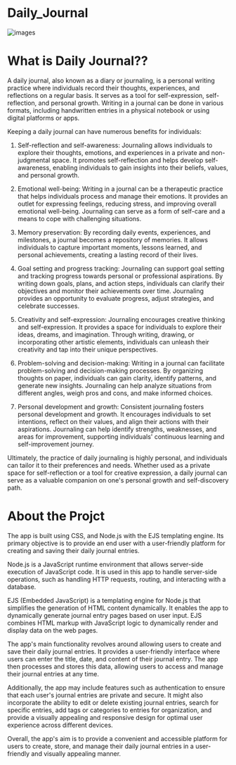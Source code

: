 # Daily_Journal
![images](https://github.com/HariniMaruthasalam/Daily_Journal/assets/114240304/872dd5e6-0965-488e-ad49-45956198d95d)

# What is Daily Journal??
A daily journal, also known as a diary or journaling, is a personal writing practice where individuals record their thoughts, experiences, and reflections on a regular basis. It serves as a tool for self-expression, self-reflection, and personal growth. Writing in a journal can be done in various formats, including handwritten entries in a physical notebook or using digital platforms or apps.

Keeping a daily journal can have numerous benefits for individuals:

1. Self-reflection and self-awareness: Journaling allows individuals to explore their thoughts, emotions, and experiences in a private and non-judgmental space. It promotes self-reflection and helps develop self-awareness, enabling individuals to gain insights into their beliefs, values, and personal growth.

2. Emotional well-being: Writing in a journal can be a therapeutic practice that helps individuals process and manage their emotions. It provides an outlet for expressing feelings, reducing stress, and improving overall emotional well-being. Journaling can serve as a form of self-care and a means to cope with challenging situations.

3. Memory preservation: By recording daily events, experiences, and milestones, a journal becomes a repository of memories. It allows individuals to capture important moments, lessons learned, and personal achievements, creating a lasting record of their lives.

4. Goal setting and progress tracking: Journaling can support goal setting and tracking progress towards personal or professional aspirations. By writing down goals, plans, and action steps, individuals can clarify their objectives and monitor their achievements over time. Journaling provides an opportunity to evaluate progress, adjust strategies, and celebrate successes.

5. Creativity and self-expression: Journaling encourages creative thinking and self-expression. It provides a space for individuals to explore their ideas, dreams, and imagination. Through writing, drawing, or incorporating other artistic elements, individuals can unleash their creativity and tap into their unique perspectives.

6. Problem-solving and decision-making: Writing in a journal can facilitate problem-solving and decision-making processes. By organizing thoughts on paper, individuals can gain clarity, identify patterns, and generate new insights. Journaling can help analyze situations from different angles, weigh pros and cons, and make informed choices.

7. Personal development and growth: Consistent journaling fosters personal development and growth. It encourages individuals to set intentions, reflect on their values, and align their actions with their aspirations. Journaling can help identify strengths, weaknesses, and areas for improvement, supporting individuals' continuous learning and self-improvement journey.

Ultimately, the practice of daily journaling is highly personal, and individuals can tailor it to their preferences and needs. Whether used as a private space for self-reflection or a tool for creative expression, a daily journal can serve as a valuable companion on one's personal growth and self-discovery path.

# About the Projct

The app is built using CSS, and Node.js with the EJS templating engine. Its primary objective is to provide an end user with a user-friendly platform for creating and saving their daily journal entries.

Node.js is a JavaScript runtime environment that allows server-side execution of JavaScript code. It is used in this app to handle server-side operations, such as handling HTTP requests, routing, and interacting with a database.

EJS (Embedded JavaScript) is a templating engine for Node.js that simplifies the generation of HTML content dynamically. It enables the app to dynamically generate journal entry pages based on user input. EJS combines HTML markup with JavaScript logic to dynamically render and display data on the web pages.

The app's main functionality revolves around allowing users to create and save their daily journal entries. It provides a user-friendly interface where users can enter the title, date, and content of their journal entry. The app then processes and stores this data, allowing users to access and manage their journal entries at any time.

Additionally, the app may include features such as authentication to ensure that each user's journal entries are private and secure. It might also incorporate the ability to edit or delete existing journal entries, search for specific entries, add tags or categories to entries for organization, and provide a visually appealing and responsive design for optimal user experience across different devices.

Overall, the app's aim is to provide a convenient and accessible platform for users to create, store, and manage their daily journal entries in a user-friendly and visually appealing manner.

